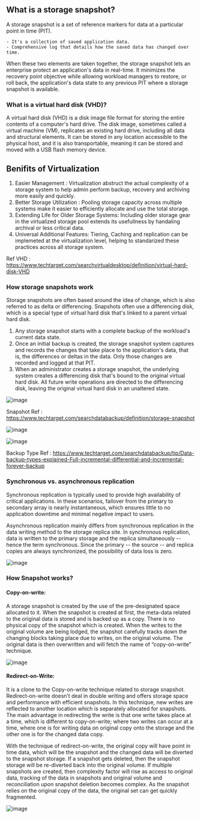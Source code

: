 ## What is a storage snapshot?
A storage snapshot is a set of reference markers for data at a particular point in time (PIT).
    
    - It's a collection of saved application data.
    - Comprehensive log that details how the saved data has changed over time.
When these two elements are taken together, the storage snapshot lets an enterprise protect an application's data in real-time. It minimizes the recovery point objective while allowing workload managers to restore, or roll back, the application's data state to any previous PIT where a storage snapshot is available.
    

### What is a virtual hard disk (VHD)?
A virtual hard disk (VHD) is a disk image file format for storing the entire contents of a computer's hard drive. The disk image, sometimes called a virtual machine (VM), replicates an existing hard drive, including all data and structural elements. It can be stored in any location accessible to the physical host, and it is also transportable, meaning it can be stored and moved with a USB flash memory device.

## Benifits of Virtualization 

1. Easier Management : Virtualization abstruct the actual complexity of a storage system to help admin perform backup, recovery and archiving more easily and quickly. 
2. Better Storage Utilization : Pooling storage capacity across multiple systems make it easier to efficiently allocate and use the total storage.
3. Extending Life for Older Storage Systems: Including older storage gear in the virtualized storage pool extends its usefullness by handaling archival or less critical data.
4. Universal Additional Features: Tiering, Caching and replication can be implemeted at the virtualization level, helping to standarized these practices across all storage system.

Ref VHD : https://www.techtarget.com/searchvirtualdesktop/definition/virtual-hard-disk-VHD 

### How storage snapshots work

Storage snapshots are often based around the idea of change, which is also referred to as delta or differencing. Snapshots often use a differencing disk, which is a special type of virtual hard disk that's linked to a parent virtual hard disk.

1. Any storage snapshot starts with a complete backup of the workload's current data state.
2. Once an initial backup is created, the storage snapshot system captures and records the changes that take place to the application's data, that is, the differences or deltas in the data. Only those changes are recorded and logged at that PIT.
3. When an administrator creates a storage snapshot, the underlying system creates a differencing disk that's bound to the original virtual hard disk. All future write operations are directed to the differencing disk, leaving the original virtual hard disk in an unaltered state.

![image](https://github.com/user-attachments/assets/0a726208-22b2-4d8d-921b-28f574536dad)


Snapshot Ref : https://www.techtarget.com/searchdatabackup/definition/storage-snapshot

![image](https://github.com/user-attachments/assets/8ffff1a9-1f3b-45db-ba86-509a68b23ee8)

![image](https://github.com/user-attachments/assets/94d21ad2-1341-4430-a398-814f2daabb00)


Backup Type Ref : https://www.techtarget.com/searchdatabackup/tip/Data-backup-types-explained-Full-incremental-differential-and-incremental-forever-backup

### Synchronous vs. asynchronous replication

Synchronous replication is typically used to provide high availability of critical applications. In these scenarios, failover from the primary to secondary array is nearly instantaneous, which ensures little to no application downtime and minimal negative impact to users.

Asynchronous replication mainly differs from synchronous replication in the data writing method to the storage replica site. In synchronous replication, data is written to the primary storage and the replica simultaneously -- hence the term synchronous. Since the primary -- the source -- and replica copies are always synchronized, the possibility of data loss is zero.

![image](https://github.com/user-attachments/assets/c59e6221-29a4-414a-8f93-3a85f49db4f4)



### How Snapshot works?

#### Copy-on-write: 

A storage snapshot is created by the use of the pre-designated space allocated to it. When the snapshot is created at first, the meta-data related to the original data is stored and is backed up as a copy. There is no physical copy of the snapshot which is created. When the writes to the original volume are being lodged, the snapshot carefully tracks down the changing blocks taking place due to writes, on the original volume. The original data is then overwritten and will fetch the name of “copy-on-write” technique.

![image](https://github.com/user-attachments/assets/99bf87b5-4767-4052-a0ed-18f44494e249)


#### Redirect-on-Write:

It is a clone to the Copy-on-write technique related to storage snapshot. Redirect-on-write doesn’t deal in double writing and offers storage space and performance with efficient snapshots. In this technique, new writes are reflected to another location which is separately allocated for snapshots. The main advantage in redirecting the write is that one write takes place at a time, which is different to copy-on-write; where two writes can occur at a time, where one is for writing data on original copy onto the storage and the other one is for the changed data copy.

With the technique of redirect-on-write, the original copy will have point in time data, which will be the snapshot and the changed data will be diverted to the snapshot storage. If a snapshot gets deleted, then the snapshot storage will be re-diverted back into the original volume. If multiple snapshots are created, then complexity factor will rise as access to original data, tracking of the data in snapshots and original volume and reconciliation upon snapshot deletion becomes complex. As the snapshot relies on the original copy of the data, the original set can get quickly fragmented.

![image](https://github.com/user-attachments/assets/52963d19-7b2d-4c56-82b6-2ddba019108a)
